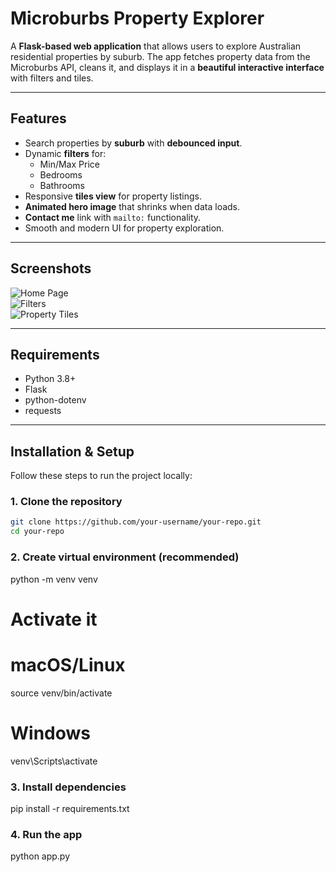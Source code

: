 # Microburbs Property Explorer

A **Flask-based web application** that allows users to explore Australian residential properties by suburb. The app fetches property data from the Microburbs API, cleans it, and displays it in a **beautiful interactive interface** with filters and tiles.

---

## Features

- Search properties by **suburb** with **debounced input**.
- Dynamic **filters** for:
  - Min/Max Price
  - Bedrooms
  - Bathrooms
- Responsive **tiles view** for property listings.
- **Animated hero image** that shrinks when data loads.
- **Contact me** link with `mailto:` functionality.
- Smooth and modern UI for property exploration.

---

## Screenshots

![Home Page](screenshots/homepage.png)  
![Filters](screenshots/filters.png)  
![Property Tiles](screenshots/tiles.png)

---

## Requirements

- Python 3.8+
- Flask
- python-dotenv
- requests

---

## Installation & Setup

Follow these steps to run the project locally:

### 1. Clone the repository

```bash
git clone https://github.com/your-username/your-repo.git
cd your-repo

```
### 2. Create virtual environment (recommended)
python -m venv venv

# Activate it
# macOS/Linux
source venv/bin/activate
# Windows
venv\Scripts\activate

### 3. Install dependencies
pip install -r requirements.txt

### 4. Run the app
python app.py
